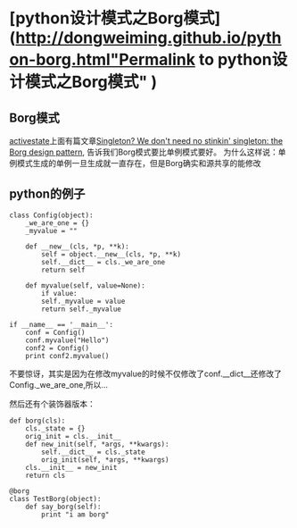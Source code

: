 #  [python设计模式之Borg模式](http://dongweiming.github.io/python-borg.html"Permalink to python设计模式之Borg模式" )

## Borg模式

[activestate](http://code.activestate.com)上面有篇文章[Singleton? We don't need no
stinkin' singleton: the Borg design
pattern](http://code.activestate.com/recipes/66531/), 告诉我们Borg模式要比单例模式要好。
为什么这样说：单例模式生成的单例一旦生成就一直存在，但是Borg确实和源共享的能修改

## python的例子

    
    
    class Config(object):
        _we_are_one = {}
        _myvalue = ""
    
        def __new__(cls, *p, **k):
            self = object.__new__(cls, *p, **k)
            self.__dict__ = cls._we_are_one
            return self
    
        def myvalue(self, value=None):
            if value:
            self._myvalue = value
            return self._myvalue
    
    if __name__ == '__main__':
        conf = Config()
        conf.myvalue("Hello")
        conf2 = Config()
        print conf2.myvalue()
    

不要惊讶，其实是因为在修改myvalue的时候不仅修改了conf.__dict__还修改了Config._we_are_one,所以…

然后还有个装饰器版本：

    
    
    def borg(cls):
        cls._state = {}
        orig_init = cls.__init__
        def new_init(self, *args, **kwargs):
            self.__dict__ = cls._state
            orig_init(self, *args, **kwargs)
        cls.__init__ = new_init
        return cls
    
    @borg
    class TestBorg(object):
        def say_borg(self):
            print "i am borg"
    


